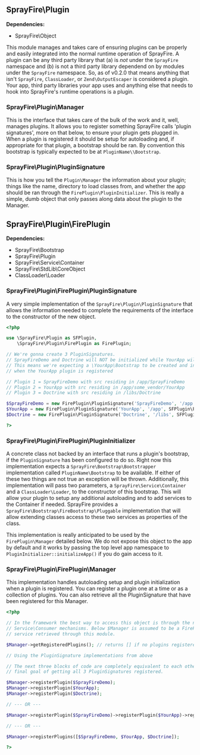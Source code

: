 ## SprayFire\Plugin

**Dependencies:**

- SprayFire\Object

This module manages and takes care of ensuring plugins can be properly and easily integrated into the normal runtime operation of SprayFire. A plugin can be any third party library that (a) is *not* under the  `SprayFire` namespace and (b) is not a third party library dependend on by modules under the `SprayFire` namespace. So, as of v0.2.0 that means anything that isn't `SprayFire`, `ClassLoader`, or `Zend\OutputEscaper` is considered a plugin. Your app, third party libraries your app uses and anything else that needs to hook into SprayFire's runtime operations is a plugin.

### SprayFire\Plugin\Manager

This is the interface that takes care of the bulk of the work and it, well, manages plugins. It allows you to register something SprayFire calls 'plugin signatures', more on that below, to ensure your plugin gets plugged in. When a plugin is registered it should be setup for autoloading and, if appropriate for that plugin, a bootstrap should be ran. By convention this bootstrap is typically expected to be at `PluginName\\Bootstrap`.

### SprayFire\Plugin\PluginSignature

This is how you tell the `Plugin\Manager` the information about your plugin; things like the name, directory to load classes from, and whether the app should be ran through the `FirePlugin\PluginInitializer`. This is really a simple, dumb object that only passes along data about the plugin to the Manager.

## SprayFire\Plugin\FirePlugin

**Dependencies:**
- SprayFire\Bootstrap
- SprayFire\Plugin
- SprayFire\Service\Container
- SprayFire\StdLib\CoreObject
- ClassLoader\Loader

### SprayFire\Plugin\FirePlugin\PluginSignature

A very simple implementation of the `SprayFire\Plugin\PluginSignature` that allows the information needed to complete the requirements of the interface to the constructor of the new object.

```php
<?php

use \SprayFire\Plugin as SFPlugin,
    \SprayFire\Plugin\FirePlugin as FirePlugin;

// We're gonna create 3 PluginSignatures.
// SprayFireDemo and Doctrine will NOT be initialized while YourApp will
// This means we're expecting a \YourApp\Bootstrap to be created and invoked
// when the YourApp plugin is registered

// Plugin 1 = SprayFireDemo with src residing in /app/SprayFireDemo
// Plugin 2 = YourApp with src residing in /app/some_vendor/YourApp
// Plugin 3 = Doctrine with src residing in /libs/Doctrine

$SprayFireDemo = new FirePlugin\PluginSignature('SprayFireDemo', '/app', SFPlugin\PluginSignature::DO_NOT_INITIALIZE);
$YourApp = new FirePlugin\PluginSignature('YourApp', '/app', SFPlugin\PluginSignature::DO_INITIALIZE);
$Doctrine = new FirePlugin\PluginSignature('Doctrine', '/libs', SFPlugin\PluginSignature::DO_NOT_INITIALIZE);

?>
```

### SprayFire\Plugin\FirePlugin\PluginInitializer

A concrete class not backed by an interface that runs a plugin's bootstrap, if the `PluginSignature` has been configured to do so. Right now this implementation expects a `SprayFire\Bootstrap\Bootstrapper` implementation called `PluginName\Bootstrap` to be available. If either of these two things are not true an exception will be thrown. Additionally, this implementation will pass two parameters, a `SprayFire\Service\Container` and a `ClassLoader\Loader`, to the constructor of this bootstrap. This will allow your plugin to setup any additional autoloading and to add services to the Container if needed. SprayFire provides a `SprayFire\Bootstrap\FireBootstrap\Pluggable` implementation that will allow extending classes access to these two services as properties of the class.

This implementation is really anticipated to be used by the `FirePlugin\Manager` detailed below. We do not expose this object to the app by default and it works by passing the top level app namespace to `PluginInitializer::initializeApp()` if you do gain access to it.

### SprayFire\Plugin\FirePlugin\Manager

This implementation handles autoloading setup and plugin initialization when a plugin is registered. You can register a plugin one at a time or as a collection of plugins. You can also retrieve all the PluginSignature that have been registered for this Manager.

```php
<?php

// In the framework the best way to access this object is through the normal
// Service\Consumer mechanisms. Below $Manager is assumed to be a FirePlugin\Manager
// service retrieved through this module.

$Manager->getRegisteredPlugins(); // returns [] if no plugins registered

// Using the PluginSignature implementations from above

// The next three blocks of code are completely equivalent to each other in
// final goal of getting all 3 PluginSignatures registered.

$Manager->registerPlugin($SprayFireDemo);
$Manager->registerPlugin($YourApp);
$Manager->registerPlugin($Doctrine);

// --- OR ---

$Manager->registerPlugin($SprayFireDemo)->registerPlugin($YourApp)->registerPlugin($Doctrine);

// --- OR ---

$Manager->registerPlugins([$SprayFireDemo, $YourApp, $Doctrine]);

?>
```

